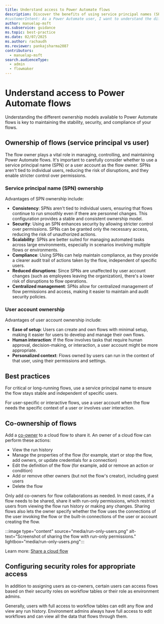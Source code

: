 ```yaml
---
title: Understand access to Power Automate flows
description: Discover the benefits of using service principal names (SPNs) for managing Power Automate flows and maintaining compliance.
#customerIntent: As a Power Automate user, I want to understand the differences between service principal and user account ownership so that I can manage Power Automate flows effectively.
author: manuelap-msft
ms.subservice: guidance
ms.topic: best-practice
ms.date: 02/07/2025
ms.author: rachaudh
ms.reviewer: pankajsharma2087
contributors:
  - manuelap-msft
search.audienceType:
  - admin
  - flowmaker
---
```


# Understand access to Power Automate flows

Understanding the different ownership models available to Power Automate flows is key to maintaining the stability, security, and compliance of your flows.

## Ownership of flows (service principal vs user)

The flow owner plays a vital role in managing, controlling, and maintaining Power Automate flows. It's important to carefully consider whether to use a service principal name (SPN) or a user account as the flow owner. SPNs aren't tied to individual users, reducing the risk of disruptions, and they enable stricter control over permissions.


### Service principal name (SPN) ownership

Advantages of SPN ownership include:

- **Consistency**: SPNs aren't tied to individual users, ensuring that flows continue to run smoothly even if there are personnel changes. This configuration provides a stable and consistent ownership model.
- **Security**: Using an SPN enhances security by allowing stricter control over permissions. SPNs can be granted only the necessary access, reducing the risk of unauthorized actions.
- **Scalability**: SPNs are better suited for managing automated tasks across large environments, especially in scenarios involving multiple flows or environments.
- **Compliance**: Using SPNs can help maintain compliance, as they provide a clearer audit trail of actions taken by the flow, independent of specific users.
- **Reduced disruptions**: Since SPNs are unaffected by user account changes (such as employees leaving the organization), there's a lower risk of disruptions to flow operations.
- **Centralized management**: SPNs allow for centralized management of flow permissions and access, making it easier to maintain and audit security policies.

### User account ownership

Advantages of user account ownership include:

- **Ease of setup**: Users can create and own flows with minimal setup, making it easier for users to develop and manage their own flows.
- **Human interaction**: If the flow involves tasks that require human approval, decision-making, or interaction, a user account might be more appropriate.
- **Personalized context**: Flows owned by users can run in the context of that user, using their permissions and settings.

## Best practices

For critical or long-running flows, use a service principal name to ensure the flow stays stable and independent of specific users.

For user-specific or interactive flows, use a user account when the flow needs the specific context of a user or involves user interaction.

## Co-ownership of flows

Add a [co-owner](/power-automate/create-team-flows) to a cloud flow to share it. An owner of a cloud flow can perform these actions:

- View the run history
- Manage the properties of the flow (for example, start or stop the flow, add owners, or update credentials for a connection)
- Edit the definition of the flow (for example, add or remove an action or condition)
- Add or remove other owners (but not the flow's creator), including guest users
- Delete the flow

Only add co-owners for flow collaborations as needed. In most cases, if a flow needs to be shared, share it with run-only permissions, which restrict users from viewing the flow run history or making any changes. Sharing flows also lets the owner specify whether the flow uses the connections of the user invoking the flow or the built-in connections of the user or account creating the flow.

:::image type="content" source="media/run-only-users.png" alt-text="Screenshot of sharing the flow with run-only permissions." lightbox="media/run-only-users.png":::

Learn more: [Share a cloud flow](/power-automate/create-team-flows)

## Configuring security roles for appropriate access

In addition to assigning users as co-owners, certain users can access flows based on their security roles on workflow tables or their role as environment admins.

Generally, users with full access to workflow tables can edit any flow and view any run history. Environment admins always have full access to edit workflows and can view all the data that flows through them.